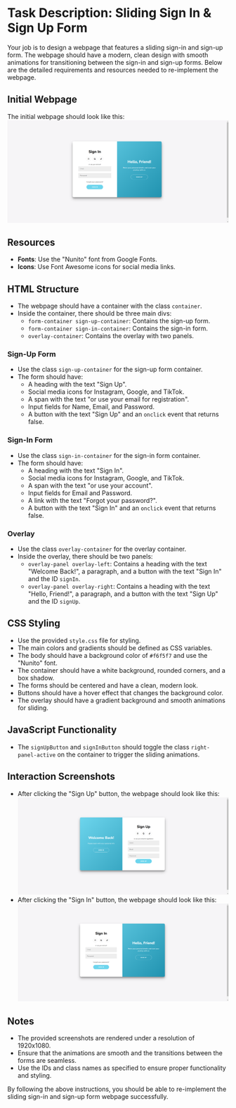 
# Task Description: Sliding Sign In & Sign Up Form

Your job is to design a webpage that features a sliding sign-in and sign-up form. The webpage should have a modern, clean design with smooth animations for transitioning between the sign-in and sign-up forms. Below are the detailed requirements and resources needed to re-implement the webpage.

## Initial Webpage
The initial webpage should look like this:
![initial webpage](./_images/origin.png)

## Resources
- **Fonts**: Use the "Nunito" font from Google Fonts.
- **Icons**: Use Font Awesome icons for social media links.

## HTML Structure
- The webpage should have a container with the class `container`.
- Inside the container, there should be three main divs:
  - `form-container sign-up-container`: Contains the sign-up form.
  - `form-container sign-in-container`: Contains the sign-in form.
  - `overlay-container`: Contains the overlay with two panels.

### Sign-Up Form
- Use the class `sign-up-container` for the sign-up form container.
- The form should have:
  - A heading with the text "Sign Up".
  - Social media icons for Instagram, Google, and TikTok.
  - A span with the text "or use your email for registration".
  - Input fields for Name, Email, and Password.
  - A button with the text "Sign Up" and an `onclick` event that returns false.

### Sign-In Form
- Use the class `sign-in-container` for the sign-in form container.
- The form should have:
  - A heading with the text "Sign In".
  - Social media icons for Instagram, Google, and TikTok.
  - A span with the text "or use your account".
  - Input fields for Email and Password.
  - A link with the text "Forgot your password?".
  - A button with the text "Sign In" and an `onclick` event that returns false.

### Overlay
- Use the class `overlay-container` for the overlay container.
- Inside the overlay, there should be two panels:
  - `overlay-panel overlay-left`: Contains a heading with the text "Welcome Back!", a paragraph, and a button with the text "Sign In" and the ID `signIn`.
  - `overlay-panel overlay-right`: Contains a heading with the text "Hello, Friend!", a paragraph, and a button with the text "Sign Up" and the ID `signUp`.

## CSS Styling
- Use the provided `style.css` file for styling.
- The main colors and gradients should be defined as CSS variables.
- The body should have a background color of `#f6f5f7` and use the "Nunito" font.
- The container should have a white background, rounded corners, and a box shadow.
- The forms should be centered and have a clean, modern look.
- Buttons should have a hover effect that changes the background color.
- The overlay should have a gradient background and smooth animations for sliding.

## JavaScript Functionality
- The `signUpButton` and `signInButton` should toggle the class `right-panel-active` on the container to trigger the sliding animations.

## Interaction Screenshots
- After clicking the "Sign Up" button, the webpage should look like this:
  ![after sign up](./_images/after_sign_up.png)
- After clicking the "Sign In" button, the webpage should look like this:
  ![after sign in](./_images/after_sign_in.png)

## Notes
- The provided screenshots are rendered under a resolution of 1920x1080.
- Ensure that the animations are smooth and the transitions between the forms are seamless.
- Use the IDs and class names as specified to ensure proper functionality and styling.

By following the above instructions, you should be able to re-implement the sliding sign-in and sign-up form webpage successfully.
